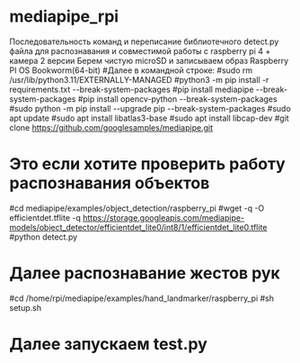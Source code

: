 # mediapipe_rpi
Последовательность команд и переписание библиотечного detect.py файла для распознавания и совместимой работы с raspberry pi 4 + камера 2 версии
Берем чистую microSD и записываем образ Raspberry PI OS Bookworm(64-bit)
#Далее в командной строке:
#sudo rm /usr/lib/python3.11/EXTERNALLY-MANAGED
#python3 -m pip install -r requirements.txt --break-system-packages
#pip install mediapipe --break-system-packages
#pip install opencv-python --break-system-packages
#sudo python -m pip install --upgrade pip --break-system-packages
#sudo apt update
#sudo apt install libatlas3-base
#sudo apt install libcap-dev
#git clone https://github.com/googlesamples/mediapipe.git
# Это если хотите проверить работу распознавания объектов
#cd mediapipe/examples/object_detection/raspberry_pi
#wget -q -O efficientdet.tflite -q https://storage.googleapis.com/mediapipe-models/object_detector/efficientdet_lite0/int8/1/efficientdet_lite0.tflite
#python detect.py
# Далее распознавание жестов рук
#cd /home/rpi/mediapipe/examples/hand_landmarker/raspberry_pi
#sh setup.sh
# Далее запускаем test.py
